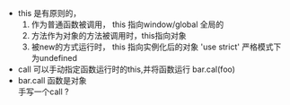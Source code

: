  - this 是有原则的，
   1. 作为普通函数被调用， this 指向window/global  全局的
   2. 方法作为对象的方法被调用时，this指向对象
   3. 被new的方式运行时， this 指向实例化后的对象
   'use strict'  严格模式下 为undefined
- call 可以手动指定函数运行时的this,并将函数运行
  bar.cal(foo)
- bar.call 
  函数是对象  
  手写一个call ?
